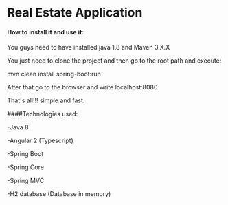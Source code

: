 # Real Estate Application


#### How to install it and use it:

You guys need to have installed java 1.8 and Maven 3.X.X

You just need to clone the project and then go to the root path and execute:

mvn clean install spring-boot:run  

After that go to the browser and write localhost:8080

That's all!!! simple and fast.


####Technologies used:

-Java 8

-Angular 2 (Typescript)

-Spring Boot

-Spring Core

-Spring MVC

-H2 database (Database in memory)





   
